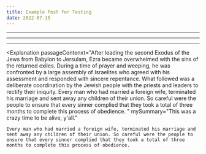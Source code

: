 ```yaml
---
title: Example Post for Testing
date: 2022-07-15
---
```


<script>
	// import Gradient from '../src/lib/components/Gradient.svelte';
    // import Reference from '../src/lib/components/Reference.svelte';
    // import Intro from '../src/lib/components/Intro.svelte';
    import Question from '../src/lib/components/Question.svelte';
    import TodayPassage from '../src/lib/components/TodayPassage.svelte';
    import Highlight from '../src/lib/components/Highlight.svelte';
    import Explanation from '../src/lib/components/Explanation.svelte';
</script>

<!-- 
    // QUESTION 
        Example: 
-->
<Question text="To what degree am I willing to obey God?" />

---

<!-- 
    // TODAY'S BIBLE READING  
        Example: Ezra 7 + Ezra 8
-->
<TodayPassage passage="Esther 4 + Esther 5" />

---

<!-- // HIGHLIGHT  -->
<Highlight verseText="Go, gather together all the Jews that are present in Shushan, and fast ye for me, and neither eat nor drink three days, night or day: I also and my maidens will fast likewise; and so will I go in unto the king, which is not according to the law: and if I perish, I perish." reference="Esther 4:16" />

---

<!-- // EXPLANATION -->
<Explanation 
    passageContenxt="After leading the second Exodus of the Jews from Babylon to Jersulam, Ezra became overwhelmed with the sins of the returned exiles. During a time of prayer and weeping, he was confronted by a large assembly of Israelites who agreed with his assessment and responded with sincere repentance. What followed was a deliberate coordination by the Jewish people with the priests and leaders to rectify their iniquity. Every man who had married a foreign wife, terminated his marriage and sent away any children of their union. So careful were the people to ensure that every sinner complied that they took a total of three months to complete this process of obedience. " 
    mySummary="This was a crazy time to be alive, y'all."
>
    Every man who had married a foreign wife, terminated his marriage and sent away any children of their union. So careful were the people to ensure that every sinner complied that they took a total of three months to complete this process of obedience. 
</Explanation>
    <!-- <Keyword > -->

<!-- 5A -->
<!-- <Application text={} /> -->

<!-- 5B -->
<!-- <Additional References>
    <Reference text={} summary={} />
</Additional References> -->

<!-- 6 -->
<!-- <Response prayer={} /> -->